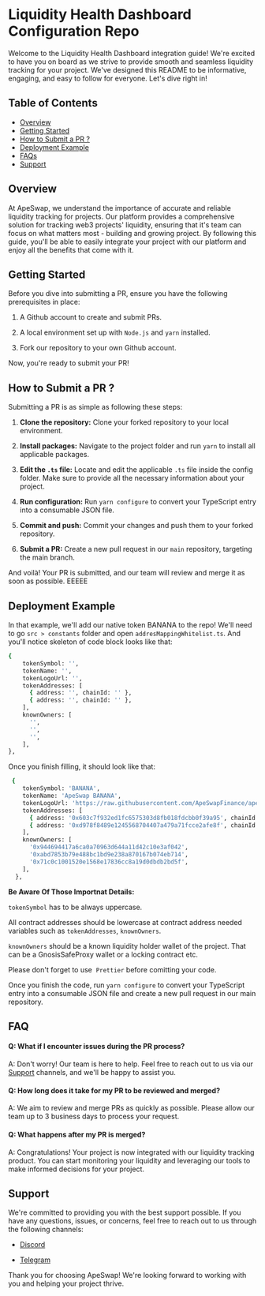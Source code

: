 # Liquidity Health Dashboard Configuration Repo

Welcome to the Liquidity Health Dashboard integration guide! We're excited to have you on board as we strive to provide smooth and seamless liquidity tracking for your project. We've designed this README to be informative, engaging, and easy to follow for everyone. Let's dive right in!

## Table of Contents

- [Overview](https://github.com/efeDaniels/lhd-readme-example#overview)
- [Getting Started](https://github.com/efeDaniels/lhd-readme-example#getting-started)
- [How to Submit a PR ?](https://github.com/efeDaniels/lhd-readme-example#how-to-submit-a-pr-)
- [Deployment Example](https://github.com/efeDaniels/lhd-readme-example#deployment-example)
- [FAQs](https://github.com/efeDaniels/lhd-readme-example#faq)
- [Support](https://github.com/efeDaniels/lhd-readme-example#support)

## Overview

At ApeSwap, we understand the importance of accurate and reliable liquidity tracking for projects. Our platform provides a comprehensive solution for tracking web3 projects' liquidity, ensuring that it's team can focus on what matters most - building and growing project. By following this guide, you'll be able to easily integrate your project with our platform and enjoy all the benefits that come with it.

## Getting Started

Before you dive into submitting a PR, ensure you have the following prerequisites in place:

1.  A Github account to create and submit PRs.

2.  A local environment set up with `Node.js` and `yarn` installed.

3.  Fork our repository to your own Github account.

Now, you're ready to submit your PR!

## How to Submit a PR ?

Submitting a PR is as simple as following these steps:

1. **Clone the repository:** Clone your forked repository to your local environment.

2. **Install packages:** Navigate to the project folder and run `yarn` to install all applicable packages.

3. **Edit the `.ts` file:** Locate and edit the applicable `.ts` file inside the config folder. Make sure to provide all the necessary information about your project.

4. **Run configuration:** Run `yarn configure` to convert your TypeScript entry into a consumable JSON file.

5. **Commit and push:** Commit your changes and push them to your forked repository.

6. **Submit a PR:** Create a new pull request in our `main` repository, targeting the main branch.

And voilà! Your PR is submitted, and our team will review and merge it as soon as possible. EEEEE

## Deployment Example

In that example, we'll add our native token BANANA to the repo! We'll need to go `src > constants` folder and open `addresMappingWhitelist.ts`. And you'll notice skeleton of code block looks like that:

```bash
{
    tokenSymbol: '',
    tokenName: '',
    tokenLogoUrl: '',
    tokenAddresses: [
      { address: '', chainId: '' },
      { address: '', chainId: '' },
    ],
    knownOwners: [
      '',
      '',
      '',
    ],
},
```

Once you finish filling, it should look like that:

```bash
 {
    tokenSymbol: 'BANANA',
    tokenName: 'ApeSwap BANANA',
    tokenLogoUrl: 'https://raw.githubusercontent.com/ApeSwapFinance/apeswap-token-lists/main/assets/BANANA.svg',
    tokenAddresses: [
      { address: '0x603c7f932ed1fc6575303d8fb018fdcbb0f39a95', chainId: '56' },
      { address: '0xd978f8489e1245568704407a479a71fcce2afe8f', chainId: '42161' },
    ],
    knownOwners: [
      '0x944694417a6ca0a70963d644a11d42c10e3af042',
      '0xabd7853b79e488bc1bd9e238a870167b074eb714',
      '0x71c0c1001520e1568e17836cc8a19d0dbdb2bd5f',
    ],
  },
```

**Be Aware Of Those Importnat Details:** 

`tokenSymbol` has to be always uppercase.

All contract addresses should be lowercase at contract address needed variables such as  `tokenAddresses`, `knownOwners`.

`knownOwners` should be a known liquidity holder wallet of the project. That can be a GnosisSafeProxy wallet or a locking contract etc.

Please don't forget to use  `Prettier` before comitting your code.

Once you finish the code, run `yarn configure` to convert your TypeScript entry into a consumable JSON file and create a new pull request in our main repository.

## FAQ

#### Q: What if I encounter issues during the PR process?

A: Don't worry! Our team is here to help. Feel free to reach out to us via our [Support](https://github.com/efeDaniels/lhd-readme-example#support) channels, and we'll be happy to assist you.

#### Q: How long does it take for my PR to be reviewed and merged?

A: We aim to review and merge PRs as quickly as possible. Please allow our team up to 3 business days to process your request.

#### Q: What happens after my PR is merged?

A: Congratulations! Your project is now integrated with our liquidity tracking product. You can start monitoring your liquidity and leveraging our tools to make informed decisions for your project.

## Support

We're committed to providing you with the best support possible. If you have any questions, issues, or concerns, feel free to reach out to us through the following channels:

- [Discord](https://discord.com/invite/ApeSwap)

- [Telegram](https://t.me/ape_swap)

Thank you for choosing ApeSwap! We're looking forward to working with you and helping your project thrive.
